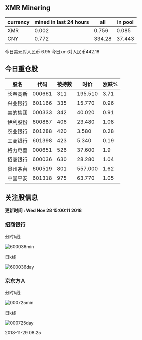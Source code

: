 ## XMR Minering

|currency|mined in last 24 hours|all|in pool|
|---|---|---|---|
|XMR|0.002|0.756|0.085|
|CNY|0.772|334.28|37.443|

今日美元对人民币 6.95	今日xmr对人民币442.18


## 今日重仓股 

|股名|代码|被持数|时价|涨跌%|
|---|---|---|---|---|
|长春高新|000661|311|195.510|3.71|
|兴业银行|601166|335|15.770|0.96|
|美的集团|000333|342|40.020|0.91|
|伊利股份|600887|406|23.480|1.08|
|农业银行|601288|420|3.580|0.28|
|工商银行|601398|423|5.340|0.19|
|格力电器|000651|526|37.600|1.9|
|招商银行|600036|630|28.280|1.04|
|贵州茅台|600519|801|557.000|1.62|
|中国平安|601318|975|63.770|1.05|

## 关注股信息
**更新时间 : Wed Nov 28 15:00:11 2018**
### 招商银行 
分时k线

![600036min](http://image.sinajs.cn/newchart/min/n/sh600036.gif)

日k线

![600036day](http://image.sinajs.cn/newchart/daily/n/sh600036.gif)

### 京东方Ａ 
分时k线

![000725min](http://image.sinajs.cn/newchart/min/n/sz000725.gif)

日k线

![000725day](http://image.sinajs.cn/newchart/daily/n/sz000725.gif)

2018-11-29 08:25